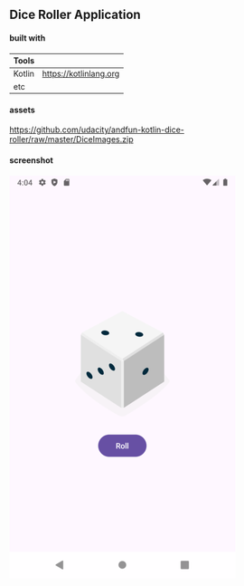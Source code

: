 ## Dice Roller Application

#### built with

| Tools  |  |
| :--- | :--- |
| Kotlin  | https://kotlinlang.org  |
| etc |  |

#### assets
https://github.com/udacity/andfun-kotlin-dice-roller/raw/master/DiceImages.zip

#### screenshot

![home](screenshot/role_dice.png)
